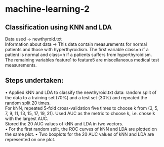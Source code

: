 # machine-learning-2

## Classification using KNN and LDA

Data used -> newthyroid.txt <br />
Information about data -> This data contain measurements for normal patients and those with hyperthyroidism. The first variable class=n if a patient is normal and class=h if a patients suffers from hyperthyroidism. The remaining variables feature1 to feature5 are miscellaneous medical test measurements.

## Steps undertaken:

• Applied kNN and LDA to classify the newthyroid.txt data: random split of the data to a training set (70%) and a test set (30%) and repeated the random split 20 times. <br />
For kNN, repeated 5-fold cross-validation five times to choose k from (3, 5, 7, 9, 11, 13, 15, 17, 19, 21). Used AUC as the metric to choose k, i.e. chose k with the largest AUC. <br />
Stored the 20 AUC values of kNN and LDA in two vectors. <br />
• For the first random split, the ROC curves of kNN and LDA are plotted on the same plot.
• Two boxplots for the 20 AUC values of kNN and LDA are represented on one plot.
